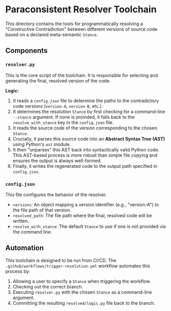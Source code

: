 # Paraconsistent Resolver Toolchain

This directory contains the tools for programmatically resolving a "Constructive Contradiction" between different versions of source code based on a declared meta-semantic `Stance`.

## Components

### `resolver.py`

This is the core script of the toolchain. It is responsible for selecting and generating the final, resolved version of the code.

**Logic:**
1.  It reads a `config.json` file to determine the paths to the contradictory code versions (`version-A`, `version-B`, etc.).
2.  It determines the resolution `Stance` by first checking for a command-line `--stance` argument. If none is provided, it falls back to the `resolve_with_stance` key in the `config.json` file.
3.  It reads the source code of the version corresponding to the chosen `Stance`.
4.  Crucially, it parses this source code into an **Abstract Syntax Tree (AST)** using Python's `ast` module.
5.  It then "unparses" this AST back into syntactically valid Python code. This AST-based process is more robust than simple file copying and ensures the output is always well-formed.
6.  Finally, it writes the regenerated code to the output path specified in `config.json`.

### `config.json`

This file configures the behavior of the resolver.

-   `versions`: An object mapping a version identifier (e.g., "version-A") to the file path of that version.
-   `resolved_path`: The file path where the final, resolved code will be written.
-   `resolve_with_stance`: The default `Stance` to use if one is not provided via the command line.

## Automation

This toolchain is designed to be run from CI/CD. The `.github/workflows/trigger-resolution.yml` workflow automates this process by:
1.  Allowing a user to specify a `Stance` when triggering the workflow.
2.  Checking out the correct branch.
3.  Executing `resolver.py` with the chosen `Stance` as a command-line argument.
4.  Committing the resulting `resolved/logic.py` file back to the branch.
